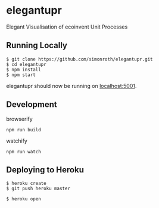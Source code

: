 # elegantupr
Elegant Visualisation of ecoinvent Unit Processes

## Running Locally
```
$ git clone https://github.com/simonroth/elegantupr.git
$ cd elegantupr
$ npm install
$ npm start
```

elegantupr should now be running on [localhost:5001](http://localhost:5001).

## Development
browserify
```
npm run build
```

watchify
```
npm run watch
```

## Deploying to Heroku
```
$ heroku create
$ git push heroku master

$ heroku open
```
